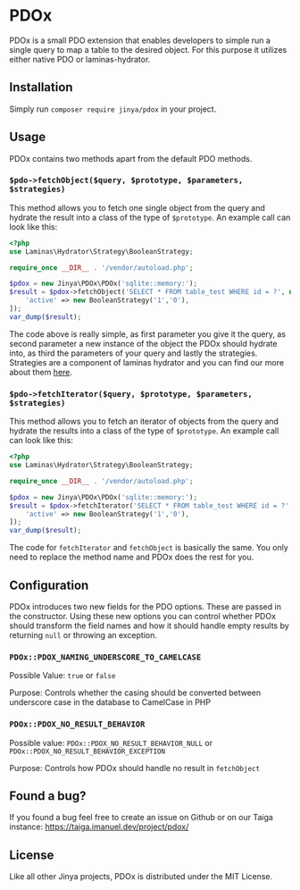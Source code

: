 # PDOx

PDOx is a small PDO extension that enables developers to simple run a single query to map a table to the desired object.
For this purpose it utilizes either native PDO or laminas-hydrator.

## Installation
Simply run `composer require jinya/pdox` in your project.

## Usage

PDOx contains two methods apart from the default PDO methods.

### `$pdo->fetchObject($query, $prototype, $parameters, $strategies)`

This method allows you to fetch one single object from the query and hydrate the result into a class of the type
of `$prototype`. An example call can look like this:

```php
<?php
use Laminas\Hydrator\Strategy\BooleanStrategy;

require_once __DIR__ . '/vendor/autoload.php';

$pdox = new Jinya\PDOx\PDOx('sqlite::memory:');
$result = $pdox->fetchObject('SELECT * FROM table_test WHERE id = ?', new MyObject(), [1], [
    'active' => new BooleanStrategy('1','0'),
]);
var_dump($result);
```

The code above is really simple, as first parameter you give it the query, as second parameter a new instance of the
object the PDOx should hydrate into, as third the parameters of your query and lastly the strategies. Strategies are a
component of laminas hydrator and you can find our more about
them [here](https://docs.laminas.dev/laminas-hydrator/v4/strategy/).

### `$pdo->fetchIterator($query, $prototype, $parameters, $strategies)`

This method allows you to fetch an iterator of objects from the query and hydrate the results into a class of the type
of `$prototype`. An example call can look like this:

```php
<?php
use Laminas\Hydrator\Strategy\BooleanStrategy;

require_once __DIR__ . '/vendor/autoload.php';

$pdox = new Jinya\PDOx\PDOx('sqlite::memory:');
$result = $pdox->fetchIterator('SELECT * FROM table_test WHERE id = ?', new MyObject(), [1], [
    'active' => new BooleanStrategy('1','0'),
]);
var_dump($result);
```

The code for `fetchIterator` and `fetchObject` is basically the same. You only need to replace the method name and PDOx
does the rest for you.

## Configuration

PDOx introduces two new fields for the PDO options. These are passed in the constructor. Using these new options you can
control whether PDOx should transform the field names and how it should handle empty results by returning `null` or
throwing an exception.

### `PDOx::PDOX_NAMING_UNDERSCORE_TO_CAMELCASE`
Possible Value: `true` or `false`

Purpose: Controls whether the casing should be converted between underscore case in the database to CamelCase in PHP

### `PDOx::PDOX_NO_RESULT_BEHAVIOR`
Possible value: `PDOx::PDOX_NO_RESULT_BEHAVIOR_NULL` or `PDOx::PDOX_NO_RESULT_BEHAVIOR_EXCEPTION`

Purpose: Controls how PDOx should handle no result in `fetchObject`

## Found a bug?
If you found a bug feel free to create an issue on Github or on our Taiga instance: https://taiga.imanuel.dev/project/pdox/

## License
Like all other Jinya projects, PDOx is distributed under the MIT License.
